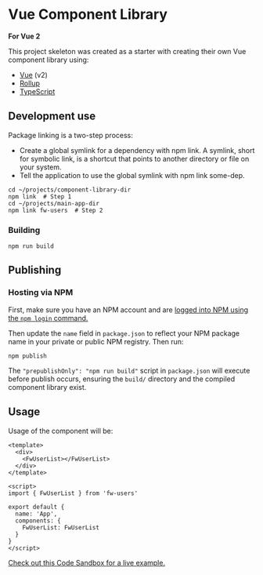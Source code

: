 # Vue Component Library

**For Vue 2**

This project skeleton was created as a starter with creating their own Vue component library using:

- [Vue](https://vuejs.org/) (v2)
- [Rollup](https://github.com/rollup/rollup)
- [TypeScript](https://www.typescriptlang.org/)

## Development use

Package linking is a two-step process:

- Create a global symlink for a dependency with npm link. A symlink, short for symbolic link, is a shortcut that points to another directory or file on your system.
- Tell the application to use the global symlink with npm link some-dep.
```
cd ~/projects/component-library-dir
npm link  # Step 1
cd ~/projects/main-app-dir
npm link fw-users  # Step 2
```
### Building

```
npm run build
```

## Publishing


### Hosting via NPM

First, make sure you have an NPM account and are [logged into NPM using the `npm login` command.](https://docs.npmjs.com/creating-a-new-npm-user-account)

Then update the `name` field in `package.json` to reflect your NPM package name in your private or public NPM registry. Then run:

```
npm publish
```

The `"prepublishOnly": "npm run build"` script in `package.json` will execute before publish occurs, ensuring the `build/` directory and the compiled component library exist.

## Usage

Usage of the component will be:

```
<template>
  <div>
    <FwUserList></FwUserList>
  </div>
</template>

<script>
import { FwUserList } from 'fw-users'

export default {
  name: 'App',
  components: {
    FwUserList: FwUserList
  }
}
</script>

```

[Check out this Code Sandbox for a live example.](https://loading...)
